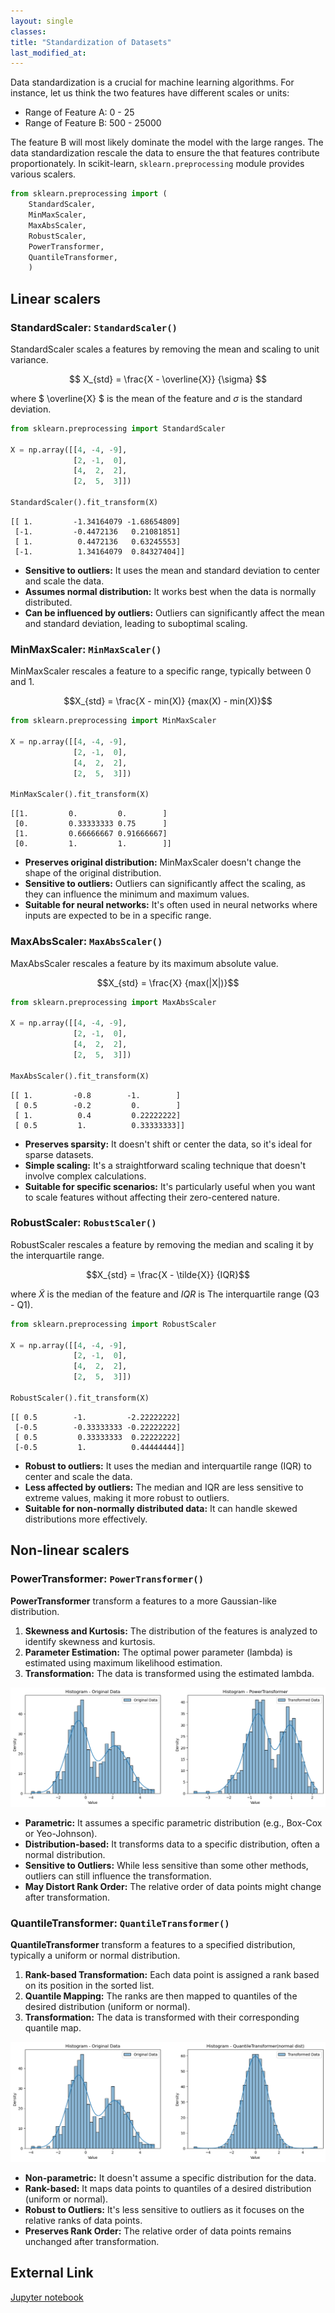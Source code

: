 ```yaml
---
layout: single 
classes: 
title: "Standardization of Datasets" 
last_modified_at:
---
```


Data standardization is a crucial for machine learning algorithms. For instance, let us think the two features have different scales or units:

- Range of Feature A: 0 - 25
- Range of Feature B: 500 - 25000

The feature B will most likely dominate the model with the large ranges.
The data standardization rescale the data to ensure the that features contribute proportionately.
In scikit-learn, `sklearn.preprocessing` module provides various scalers.

``` python
from sklearn.preprocessing import (
    StandardScaler,
    MinMaxScaler,
    MaxAbsScaler,
    RobustScaler,
    PowerTransformer,
    QuantileTransformer,
    )
```

## Linear scalers

### StandardScaler: `StandardScaler()`

StandardScaler scales a features by removing the mean and scaling to unit variance.

$$ X_{std} = \frac{X - \overline{X}} {\sigma} $$

where $ \overline{X} $ is the mean of the feature and $\sigma$ is the standard deviation.


``` python
from sklearn.preprocessing import StandardScaler

X = np.array([[4, -4, -9],
              [2, -1,  0],
              [4,  2,  2],
              [2,  5,  3]])
              
StandardScaler().fit_transform(X)
```

    [[ 1.         -1.34164079 -1.68654809]
     [-1.         -0.4472136   0.21081851]
     [ 1.          0.4472136   0.63245553]
     [-1.          1.34164079  0.84327404]]

- **Sensitive to outliers:** It uses the mean and standard deviation to center and scale the data.
- **Assumes normal distribution:** It works best when the data is normally distributed.
- **Can be influenced by outliers:** Outliers can significantly affect the mean and standard deviation, leading to suboptimal scaling.

### MinMaxScaler: `MinMaxScaler()`

MinMaxScaler rescales a feature to a specific range, typically between 0 and 1.

$$X_{std} = \frac{X - min(X)} {max(X) - min(X)}$$

``` python
from sklearn.preprocessing import MinMaxScaler

X = np.array([[4, -4, -9],
              [2, -1,  0],
              [4,  2,  2],
              [2,  5,  3]])
              
MinMaxScaler().fit_transform(X)
```

    [[1.         0.         0.        ]
     [0.         0.33333333 0.75      ]
     [1.         0.66666667 0.91666667]
     [0.         1.         1.        ]]

- **Preserves original distribution:** MinMaxScaler doesn't change the shape of the original distribution.
- **Sensitive to outliers:** Outliers can significantly affect the scaling, as they can influence the minimum and maximum values.
- **Suitable for neural networks:** It's often used in neural networks where inputs are expected to be in a specific range.

### MaxAbsScaler: `MaxAbsScaler()`

MaxAbsScaler rescales a feature by its maximum absolute value.

$$X_{std} = \frac{X} {max(|X|)}$$

``` python
from sklearn.preprocessing import MaxAbsScaler

X = np.array([[4, -4, -9],
              [2, -1,  0],
              [4,  2,  2],
              [2,  5,  3]])
              
MaxAbsScaler().fit_transform(X)
```

    [[ 1.         -0.8        -1.        ]
     [ 0.5        -0.2         0.        ]
     [ 1.          0.4         0.22222222]
     [ 0.5         1.          0.33333333]]

- **Preserves sparsity:** It doesn't shift or center the data, so it's ideal for sparse datasets.
- **Simple scaling:** It's a straightforward scaling technique that doesn't involve complex calculations.
- **Suitable for specific scenarios:** It's particularly useful when you want to scale features without affecting their zero-centered nature.

### RobustScaler: `RobustScaler()`

RobustScaler rescales a feature by removing the median and scaling it by the interquartile range.

$$X_{std} = \frac{X - \tilde{X}} {IQR}$$

where $\tilde{X}$ is the median of the feature and $IQR$ is The interquartile range (Q3 - Q1).

``` python
from sklearn.preprocessing import RobustScaler

X = np.array([[4, -4, -9],
              [2, -1,  0],
              [4,  2,  2],
              [2,  5,  3]])
              
RobustScaler().fit_transform(X)
```

    [[ 0.5        -1.         -2.22222222]
     [-0.5        -0.33333333 -0.22222222]
     [ 0.5         0.33333333  0.22222222]
     [-0.5         1.          0.44444444]]

- **Robust to outliers:** It uses the median and interquartile range (IQR) to center and scale the data.
- **Less affected by outliers:** The median and IQR are less sensitive to extreme values, making it more robust to outliers.
- **Suitable for non-normally distributed data:** It can handle skewed distributions more effectively.

## Non-linear scalers

### PowerTransformer: `PowerTransformer()`

**PowerTransformer** transform a features to a more Gaussian-like distribution.

1. **Skewness and Kurtosis:** The distribution of the features is analyzed to identify skewness and kurtosis.
2. **Parameter Estimation:** The optimal power parameter (lambda) is estimated using maximum likelihood estimation.
3. **Transformation:** The data is transformed using the estimated lambda.

![](/assets/images/PowerTransformer.png)

- **Parametric:** It assumes a specific parametric distribution (e.g., Box-Cox or Yeo-Johnson).
- **Distribution-based:** It transforms data to a specific distribution, often a normal distribution.
- **Sensitive to Outliers:** While less sensitive than some other methods, outliers can still influence the transformation.
- **May Distort Rank Order:** The relative order of data points might change after transformation.

### QuantileTransformer: `QuantileTransformer()`

**QuantileTransformer** transform a features to a specified distribution, typically a uniform or normal distribution.

1. **Rank-based Transformation:** Each data point is assigned a rank based on its position in the sorted list.
2. **Quantile Mapping:** The ranks are then mapped to quantiles of the desired distribution (uniform or normal).
3. **Transformation:** The data is transformed with their corresponding quantile map.

![](/assets/images/QuantileTransformer.png)

- **Non-parametric:** It doesn't assume a specific distribution for the data.
- **Rank-based:** It maps data points to quantiles of a desired distribution (uniform or normal).
- **Robust to Outliers:** It's less sensitive to outliers as it focuses on the relative ranks of data points.
- **Preserves Rank Order:** The relative order of data points remains unchanged after transformation.

## External Link

[Jupyter notebook](https://github.com/jhjang101/blog-nookbook/blob/1948cb7fc94706f2f736a5b3fa8a3444ec426fcc/scalers.ipynb)